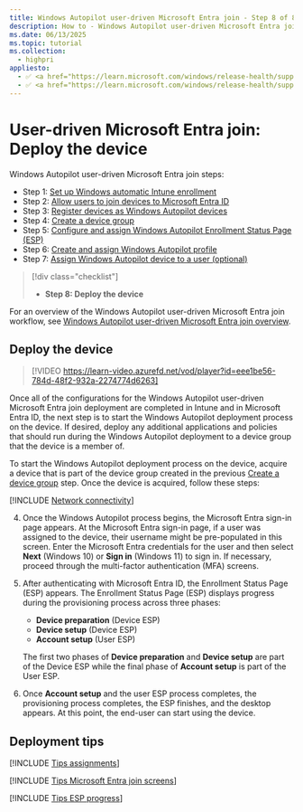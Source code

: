 ```yaml
---
title: Windows Autopilot user-driven Microsoft Entra join - Step 8 of 8 - Deploy the device
description: How to - Windows Autopilot user-driven Microsoft Entra join - Step 8 of 8 - Deploy the device.
ms.date: 06/13/2025
ms.topic: tutorial
ms.collection:
  - highpri
appliesto:
  - ✅ <a href="https://learn.microsoft.com/windows/release-health/supported-versions-windows-client" target="_blank">Windows 11</a>
  - ✅ <a href="https://learn.microsoft.com/windows/release-health/supported-versions-windows-client" target="_blank">Windows 10</a>
---
```


# User-driven Microsoft Entra join: Deploy the device

Windows Autopilot user-driven Microsoft Entra join steps:

- Step 1: [Set up Windows automatic Intune enrollment](azure-ad-join-automatic-enrollment.md)
- Step 2: [Allow users to join devices to Microsoft Entra ID](azure-ad-join-allow-users-to-join.md)
- Step 3: [Register devices as Windows Autopilot devices](azure-ad-join-register-device.md)
- Step 4: [Create a device group](azure-ad-join-device-group.md)
- Step 5: [Configure and assign Windows Autopilot Enrollment Status Page (ESP)](azure-ad-join-esp.md)
- Step 6: [Create and assign Windows Autopilot profile](azure-ad-join-autopilot-profile.md)
- Step 7: [Assign Windows Autopilot device to a user (optional)](azure-ad-join-assign-device-to-user.md)

> [!div class="checklist"]
>
> - **Step 8: Deploy the device**

For an overview of the Windows Autopilot user-driven Microsoft Entra join workflow, see [Windows Autopilot user-driven Microsoft Entra join overview](azure-ad-join-workflow.md#workflow).

## Deploy the device

> [!VIDEO https://learn-video.azurefd.net/vod/player?id=eee1be56-784d-48f2-932a-2274774d6263]

Once all of the configurations for the Windows Autopilot user-driven Microsoft Entra join deployment are completed in Intune and in Microsoft Entra ID, the next step is to start the Windows Autopilot deployment process on the device. If desired, deploy any additional applications and policies that should run during the Windows Autopilot deployment to a device group that the device is a member of.

To start the Windows Autopilot deployment process on the device, acquire a device that is part of the device group created in the previous [Create a device group](azure-ad-join-device-group.md) step. Once the device is acquired, follow these steps:

[!INCLUDE [Network connectivity](../includes/network-connectivity.md)]

4. Once the Windows Autopilot process begins, the Microsoft Entra sign-in page appears. At the Microsoft Entra sign-in page, if a user was assigned to the device, their username might be pre-populated in this screen. Enter the Microsoft Entra credentials for the user and then select **Next** (Windows 10) or **Sign in** (Windows 11) to sign in. If necessary, proceed through the multi-factor authentication (MFA) screens.

5. After authenticating with Microsoft Entra ID, the Enrollment Status Page (ESP) appears. The Enrollment Status Page (ESP) displays progress during the provisioning process across three phases:

   - **Device preparation** (Device ESP)
   - **Device setup** (Device ESP)
   - **Account setup** (User ESP)

    The first two phases of **Device preparation** and **Device setup** are part of the Device ESP while the final phase of **Account setup** is part of the User ESP.

6. Once **Account setup** and the user ESP process completes, the provisioning process completes, the ESP finishes, and the desktop appears. At this point, the end-user can start using the device.

## Deployment tips

[!INCLUDE [Tips assignments](../includes/tips-assignments.md)]

[!INCLUDE [Tips Microsoft Entra join screens](../includes/tips-aadj-screens.md)]

[!INCLUDE [Tips ESP progress](../includes/tips-esp-progress.md)]

